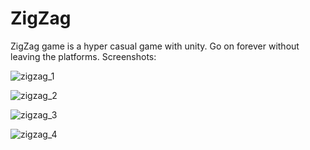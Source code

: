 # ZigZag
ZigZag game is a hyper casual game with unity.
Go on forever without leaving the platforms.
Screenshots:

![zigzag_1](https://github.com/cumaak/ZigZag/assets/114804157/5d9a8916-bfae-4468-bbf5-f6fc8015b2a4)

![zigzag_2](https://github.com/cumaak/ZigZag/assets/114804157/5316eca0-b1f1-48e6-8079-f60ac7314f03)

![zigzag_3](https://github.com/cumaak/ZigZag/assets/114804157/562e9fcc-e550-438c-899e-122dd8fedba1)

![zigzag_4](https://github.com/cumaak/ZigZag/assets/114804157/e9e9bd31-820e-4e1f-be82-4102f78f9308)
